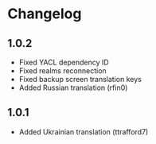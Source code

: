 # Changelog

## 1.0.2

- Fixed YACL dependency ID
- Fixed realms reconnection
- Fixed backup screen translation keys
- Added Russian translation (rfin0)

## 1.0.1

- Added Ukrainian translation (ttrafford7)
